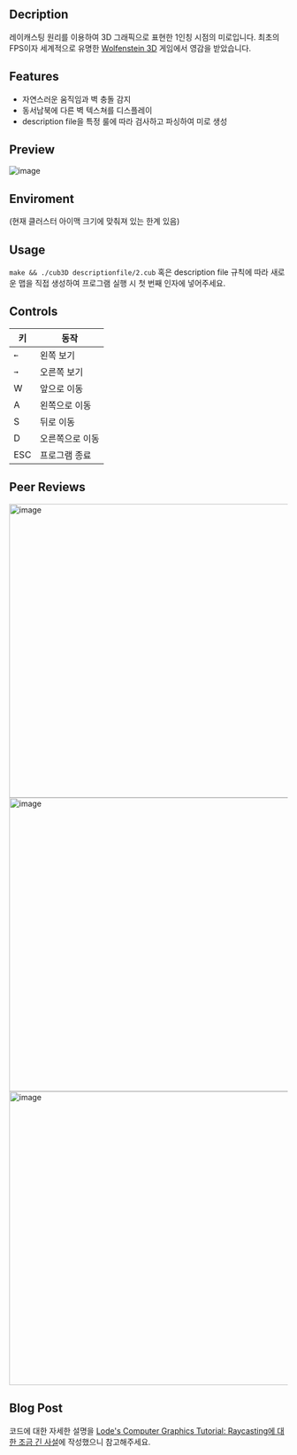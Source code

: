 ## Decription
레이캐스팅 원리를 이용하여 3D 그래픽으로 표현한 1인칭 시점의 미로입니다. 최초의 FPS이자 세계적으로 유명한 [Wolfenstein 3D](http://users.atw.hu/wolf3d/) 게임에서 영감을 받았습니다.

## Features
- 자연스러운 움직임과 벽 충돌 감지
- 동서남북에 다른 벽 텍스쳐를 디스플레이
- description file을 특정 룰에 따라 검사하고 파싱하여 미로 생성

## Preview
![image](https://github.com/nemotheswimmer/cub3D/assets/88709878/c0182362-b0d9-4455-9f96-645295ac42ce)

## Enviroment
(현재 클러스터 아이맥 크기에 맞춰져 있는 한계 있음)

## Usage
`make && ./cub3D descriptionfile/2.cub`
혹은
description file 규칙에 따라 새로운 맵을 직접 생성하여 프로그램 실행 시 첫 번째 인자에 넣어주세요.

## Controls
|키|동작|
|---|---|
|`←`|왼쪽 보기|
|`→`|오른쪽 보기|
|W|앞으로 이동|
|A|왼쪽으로 이동|
|S|뒤로 이동|
|D|오른쪽으로 이동|
|ESC|프로그램 종료|

## Peer Reviews
<img width="530" alt="image" src="https://github.com/nemotheswimmer/cub3D/assets/88709878/1b981e90-8fe3-4dd4-afef-6b0fc54b33f6">
<img width="530" alt="image" src="https://github.com/nemotheswimmer/cub3D/assets/88709878/f2e7dd4e-45d9-4aba-9aa9-a4f0950b8374">
<img width="530" alt="image" src="https://github.com/nemotheswimmer/cub3D/assets/88709878/26e9bd36-0114-4c38-8dc2-88bec16a7ea8">

## Blog Post
코드에 대한 자세한 설명을 [Lode's Computer Graphics Tutorial: Raycasting에 대한 조금 긴 사설](https://velog.io/@letmeshare46/Lodes-Computer-Graphics-Tutorial-Raycasting에-대한-조금-긴-사설-ejnvpz1p)에 작성했으니 참고해주세요.

